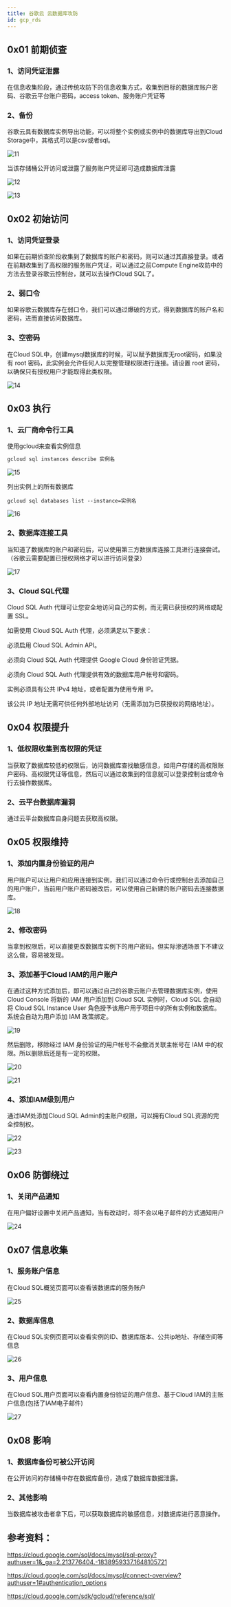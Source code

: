 ```yaml
---
title: 谷歌云 云数据库攻防
id: gcp_rds
---
```


## 0x01 前期侦查

### 1、访问凭证泄露

在信息收集阶段，通过传统攻防下的信息收集方式，收集到目标的数据库账户密码、谷歌云平台账户密码，access token、服务账户凭证等

<!-- more -->

### 2、备份

谷歌云具有数据库实例导出功能，可以将整个实例或实例中的数据库导出到Cloud Storage中，其格式可以是csv或者sql。

![11](https://huoxian-zone.oss-cn-beijing.aliyuncs.com/images11.png)

当该存储桶公开访问或泄露了服务账户凭证即可造成数据库泄露

![12](https://huoxian-zone.oss-cn-beijing.aliyuncs.com/images12.png)

![13](https://huoxian-zone.oss-cn-beijing.aliyuncs.com/images13.png)

## 0x02 初始访问

### 1、访问凭证登录

如果在前期侦查阶段收集到了数据库的账户和密码，则可以通过其直接登录。或者在前期收集到了高权限的服务账户凭证，可以通过之前Compute Engine攻防中的方法去登录谷歌云控制台，就可以去操作Cloud SQL了。

### 2、弱口令

如果谷歌云数据库存在弱口令，我们可以通过爆破的方式，得到数据库的账户名和密码，进而直接访问数据库。

### 3、空密码

在Cloud SQL中，创建mysql数据库的时候，可以赋予数据库无root密码，如果没有 root 密码，此实例会允许任何人以完整管理权限进行连接。请设置 root 密码，以确保只有授权用户才能取得此类权限。

![14](https://huoxian-zone.oss-cn-beijing.aliyuncs.com/images14.png)

## 0x03 执行

### 1、云厂商命令行工具

使用gcloud来查看实例信息

```Apache
gcloud sql instances describe 实例名
```

![15](https://huoxian-zone.oss-cn-beijing.aliyuncs.com/images15.png)

 列出实例上的所有数据库

```Nginx
gcloud sql databases list --instance=实例名
```



![16](https://huoxian-zone.oss-cn-beijing.aliyuncs.com/images16.png)

### 2、数据库连接工具

当知道了数据库的账户和密码后，可以使用第三方数据库连接工具进行连接尝试。（谷歌云需要配置已授权网络才可以进行访问登录）

![17](https://huoxian-zone.oss-cn-beijing.aliyuncs.com/images17.png)



### 3、Cloud SQL代理

Cloud SQL Auth 代理可让您安全地访问自己的实例，而无需已获授权的网络或配置 SSL。

如需使用 Cloud SQL Auth 代理，必须满足以下要求：

必须启用 Cloud SQL Admin API。

必须向 Cloud SQL Auth 代理提供 Google Cloud 身份验证凭据。

必须向 Cloud SQL Auth 代理提供有效的数据库用户帐号和密码。

实例必须具有公共 IPv4 地址，或者配置为使用专用 IP。

该公共 IP 地址无需可供任何外部地址访问（无需添加为已获授权的网络地址）。

## 0x04 权限提升

### 1、低权限收集到高权限的凭证

当获取了数据库较低的权限后，访问数据库查找敏感信息，如用户存储的高权限账户密码、高权限凭证等信息，然后可以通过收集到的信息就可以登录控制台或命令行去操作数据库。

###  2、云平台数据库漏洞

通过云平台数据库自身问题去获取高权限。

## 0x05 权限维持

### 1、添加内置身份验证的用户

用户账户可以让用户和应用连接到实例，我们可以通过命令行或控制台去添加自己的用户账户，当前用户账户密码被改后，可以使用自己新建的账户密码去连接数据库。

![18](https://huoxian-zone.oss-cn-beijing.aliyuncs.com/images18.png)

### 2、修改密码

当拿到权限后，可以直接更改数据库实例下的用户密码。但实际渗透场景下不建议这么做，容易被发现。

### 3、添加基于Cloud IAM的用户账户

在通过这种方式添加后，即可以通过自己的谷歌云账户去管理数据库实例，使用 Cloud Console 将新的 IAM 用户添加到 Cloud SQL 实例时，Cloud SQL 会自动将 Cloud SQL Instance User 角色授予该用户用于项目中的所有实例和数据库。系统会自动为用户添加 IAM 政策绑定。

![19](https://huoxian-zone.oss-cn-beijing.aliyuncs.com/images19.png)

然后删除，移除经过 IAM 身份验证的用户帐号不会撤消关联主帐号在 IAM 中的权限。所以删除后还是有一定的权限。

![20](https://huoxian-zone.oss-cn-beijing.aliyuncs.com/images20.png)

  

![21](https://huoxian-zone.oss-cn-beijing.aliyuncs.com/images21.png)

### 4、添加IAM级别用户

通过IAM处添加Cloud SQL Admin的主账户权限，可以拥有Cloud SQL资源的完全控制权。

![22](https://huoxian-zone.oss-cn-beijing.aliyuncs.com/images22.png)

![23](https://huoxian-zone.oss-cn-beijing.aliyuncs.com/images23.png)





## 0x06 防御绕过

### 1、关闭产品通知

在用户偏好设置中关闭产品通知，当有改动时，将不会以电子邮件的方式通知用户

![24](https://huoxian-zone.oss-cn-beijing.aliyuncs.com/images24.png)

## 0x07 信息收集

### 1、服务账户信息

在Cloud SQL概览页面可以查看该数据库的服务账户

![25](https://huoxian-zone.oss-cn-beijing.aliyuncs.com/images25.png)



### 2、数据库信息

在Cloud SQL实例页面可以查看实例的ID、数据库版本、公共ip地址、存储空间等信息

![26](https://huoxian-zone.oss-cn-beijing.aliyuncs.com/images26.png)

### 3、用户信息

在Cloud SQL用户页面可以查看内置身份验证的用户信息、基于Cloud IAM的主账户信息(包括了IAM电子邮件)

![27](https://huoxian-zone.oss-cn-beijing.aliyuncs.com/images27.png)



## 0x08 影响

### 1、数据库备份可被公开访问

在公开访问的存储桶中存在数据库备份，造成了数据库数据泄露。

### 2、其他影响

当数据库被攻击者拿下后，可以获取数据库的敏感信息，对数据库进行恶意操作。

##  参考资料：

https://cloud.google.com/sql/docs/mysql/sql-proxy?authuser=1&_ga=2.213776404.-1838959337.1648105721

https://cloud.google.com/sql/docs/mysql/connect-overview?authuser=1#authentication_options

https://cloud.google.com/sdk/gcloud/reference/sql/
